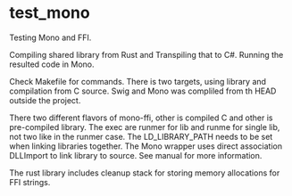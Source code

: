 # test_mono
Testing Mono and FFI.

Compiling shared library from Rust and Transpiling that to C#. Running the resulted code in Mono.

Check Makefile for commands. There is two targets, using library and compilation from C source. Swig and Mono was compliled from th HEAD outside the project.

There two different flavors of mono-ffi, other is compiled C and other is pre-compiled library. The exec are runmer for lib and runme for single lib, not two like in the runmer case. The LD_LIBRARY_PATH needs to be set when linking libraries together. The Mono wrapper uses direct association DLLImport to link library to source. See manual for more information.

The rust library includes cleanup stack for storing memory allocations for FFI strings. 
